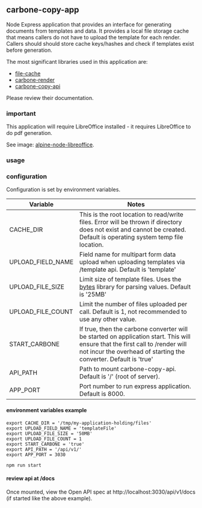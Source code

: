 ## carbone-copy-app
Node Express application that provides an interface for generating documents from templates and data.  It provides a local file storage cache that means callers do not have to upload the template for each render.  Callers should should store cache keys/hashes and check if templates exist before generation.  

The most significant libraries used in this application are:  
* [file-cache](https://www.npmjs.com/package/@bcgov/file-cache)  
* [carbone-render](https://www.npmjs.com/package/@bcgov/carbone-render)  
* [carbone-copy-api](https://www.npmjs.com/package/@bcgov/carbone-copy-api)  

Please review their documentation.  

### important
This application will require LibreOffice installed - it requires LibreOffice to do pdf generation.  

See image: [alpine-node-libreoffice](https://hub.docker.com/r/bcgovimages/alpine-node-libreoffice).
  

### usage

### configuration
Configuration is set by environment variables.  


| Variable | Notes |
| --- | --- |
| CACHE\_DIR | This is the root location to read/write files.  Error will be thrown if directory does not exist and cannot be created.  Default is operating system temp file location. |
| UPLOAD\_FIELD\_NAME | Field name for multipart form data upload when uploading templates via /template api.  Default is 'template' |
| UPLOAD\_FILE\_SIZE | Limit size of template files. Uses the [bytes](https://www.npmjs.com/package/bytes) library for parsing values.  Default is '25MB'|
| UPLOAD\_FILE\_COUNT | Limit the number of files uploaded per call.  Default is 1, not recommended to use any other value. |
| START\_CARBONE | If true, then the carbone converter will be started on application start. This will ensure that the first call to /render will not incur the overhead of starting the converter. Default is 'true' |
| API\_PATH | Path to mount carbone-copy-api.  Default is '/' (root of server). |
| APP\_PORT | Port number to run express application.  Default is 8000. |

#### environment variables example
```
export CACHE_DIR = '/tmp/my-application-holding/files'
export UPLOAD_FIELD_NAME = 'templateFile'
export UPLOAD_FILE_SIZE = '50MB'
export UPLOAD_FILE_COUNT = 1
export START_CARBONE = 'true'
export API_PATH = '/api/v1/'
export APP_PORT = 3030

npm run start
```


#### review api at /docs
Once mounted, view the Open API spec at http://localhost:3030/api/v1/docs (if started like the above example). 

